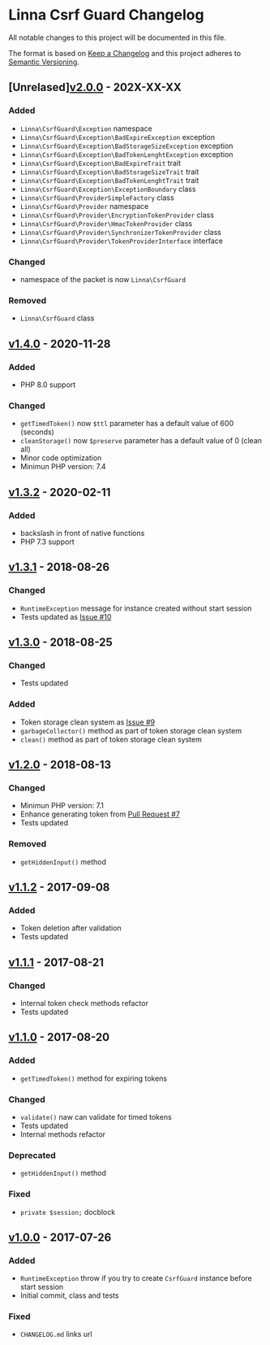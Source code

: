 
# Linna Csrf Guard Changelog

All notable changes to this project will be documented in this file.

The format is based on [Keep a Changelog](http://keepachangelog.com/) 
and this project adheres to [Semantic Versioning](http://semver.org/).

## [Unrelased][v2.0.0](https://github.com/linna/csrf-guard/compare/v1.4.0...b2.0.0) - 202X-XX-XX

### Added
* `Linna\CsrfGuard\Exception` namespace
* `Linna\CsrfGuard\Exception\BadExpireException` exception
* `Linna\CsrfGuard\Exception\BadStorageSizeException` exception
* `Linna\CsrfGuard\Exception\BadTokenLenghtException` exception
* `Linna\CsrfGuard\Exception\BadExpireTrait` trait
* `Linna\CsrfGuard\Exception\BadStorageSizeTrait` trait
* `Linna\CsrfGuard\Exception\BadTokenLenghtTrait` trait
* `Linna\CsrfGuard\Exception\ExceptionBoundary` class
* `Linna\CsrfGuard\ProviderSimpleFactory` class
* `Linna\CsrfGuard\Provider` namespace
* `Linna\CsrfGuard\Provider\EncryptionTokenProvider` class
* `Linna\CsrfGuard\Provider\HmacTokenProvider` class
* `Linna\CsrfGuard\Provider\SynchronizerTokenProvider` class
* `Linna\CsrfGuard\Provider\TokenProviderInterface` interface

### Changed
* namespace of the packet is now `Linna\CsrfGuard`

### Removed
* `Linna\CsrfGuard` class


## [v1.4.0](https://github.com/linna/csrf-guard/compare/v1.3.2...v1.4.0) - 2020-11-28

### Added
* PHP 8.0 support

### Changed
* `getTimedToken()` now `$ttl` parameter has a default value of 600 (seconds)
* `cleanStorage()` now `$preserve` parameter has a default value of 0 (clean all)
* Minor code optimization
* Minimun PHP version: 7.4

## [v1.3.2](https://github.com/linna/csrf-guard/compare/v1.3.1...v1.3.2) - 2020-02-11

### Added
* backslash in front of native functions
* PHP 7.3 support

## [v1.3.1](https://github.com/linna/csrf-guard/compare/v1.3.0...v1.3.1) - 2018-08-26

### Changed
* `RuntimeException` message for instance created without start session
* Tests updated as [Issue #10](https://github.com/linna/csrf-guard/issues/10)

## [v1.3.0](https://github.com/linna/csrf-guard/compare/v1.2.0...v1.3.0) - 2018-08-25

### Changed
* Tests updated

### Added
* Token storage clean system as [Issue #9](https://github.com/linna/csrf-guard/issues/9)
* `garbageCollector()` method as part of token storage clean system
* `clean()` method as part of token storage clean system

## [v1.2.0](https://github.com/linna/csrf-guard/compare/v1.1.2...v1.2.0) - 2018-08-13

### Changed
* Minimun PHP version: 7.1
* Enhance generating token from [Pull Request #7](https://github.com/linna/csrf-guard/pull/7)
* Tests updated

### Removed
* `getHiddenInput()` method

## [v1.1.2](https://github.com/linna/csrf-guard/compare/v1.1.1...v1.1.2) - 2017-09-08

### Added
* Token deletion after validation
* Tests updated

## [v1.1.1](https://github.com/linna/csrf-guard/compare/v1.1.0...v1.1.1) - 2017-08-21

### Changed
* Internal token check methods refactor
* Tests updated

## [v1.1.0](https://github.com/linna/csrf-guard/compare/v1.0.0...v1.1.0) - 2017-08-20

### Added
* `getTimedToken()` method for expiring tokens

### Changed
* `validate()` naw can validate for timed tokens
* Tests updated
* Internal methods refactor

### Deprecated
* `getHiddenInput()` method

### Fixed
* `private $session;` docblock

## [v1.0.0](https://github.com/linna/csrf-guard/compare/v1.0.0...master) - 2017-07-26

### Added
* `RuntimeException` throw if you try to create `CsrfGuard` instance before start session
* Initial commit, class and tests

### Fixed
* `CHANGELOG.md` links url
